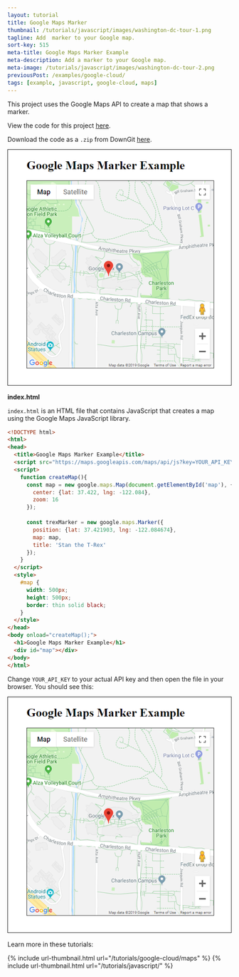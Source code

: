 ```yaml
---
layout: tutorial
title: Google Maps Marker
thumbnail: /tutorials/javascript/images/washington-dc-tour-1.png
tagline: Add  marker to your Google map.
sort-key: 515
meta-title: Google Maps Marker Example
meta-description: Add a marker to your Google map.
meta-image: /tutorials/javascript/images/washington-dc-tour-2.png
previousPost: /examples/google-cloud/
tags: [example, javascript, google-cloud, maps]
---
```


This project uses the Google Maps API to create a map that shows a marker.

View the code for this project [here](https://github.com/KevinWorkman/HappyCoding/tree/gh-pages/examples/google-cloud/google-cloud-example-projects/maps-markers).

Download the code as a `.zip` from DownGit [here](https://downgit.github.io/#/home?url=https://github.com/KevinWorkman/HappyCoding/tree/gh-pages/examples/google-cloud/google-cloud-example-projects/maps-markers).

![google map](/examples/google-cloud/google-cloud-example-projects/maps-markers/screenshot.png)

**index.html**

 `index.html` is an HTML file that contains JavaScript that creates a map using the Google Maps JavaScript library.

```html
<!DOCTYPE html>
<html>
<head>
  <title>Google Maps Marker Example</title>
  <script src="https://maps.googleapis.com/maps/api/js?key=YOUR_API_KEY"></script>
  <script>
    function createMap(){
      const map = new google.maps.Map(document.getElementById('map'), {
        center: {lat: 37.422, lng: -122.084},
        zoom: 16
      });

      const trexMarker = new google.maps.Marker({
        position: {lat: 37.421903, lng: -122.084674},
        map: map,
        title: 'Stan the T-Rex'
      });
    }
  </script>
  <style>
    #map {
      width: 500px;
      height: 500px;
      border: thin solid black;
    }
  </style>
</head>
<body onload="createMap();">
  <h1>Google Maps Marker Example</h1>
  <div id="map"></div>
</body>
</html>
```

Change `YOUR_API_KEY` to your actual API key and then open the file in your browser. You should see this:

![google tour map](/examples/google-cloud/google-cloud-example-projects/maps-markers/screenshot.png)

Learn more in these tutorials:

{% include url-thumbnail.html url="/tutorials/google-cloud/maps" %}
{% include url-thumbnail.html url="/tutorials/javascript/" %}
